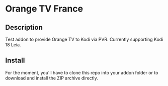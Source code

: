 # Orange TV France

## Description
Test addon to provide Orange TV to Kodi via PVR. Currently supporting Kodi 18 Leia.

## Install
For the moment, you'll have to clone this repo into your addon folder or to download and install the ZIP archive directly.
